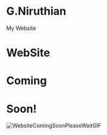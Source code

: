 # G.Niruthian
My Website


# WebSite
#     Coming
#         Soon!
 
![WebsiteComingSoonPleaseWaitGIF](https://user-images.githubusercontent.com/88297426/150528039-2bcb01e1-928e-42df-b2e6-c826999ec75f.gif)



